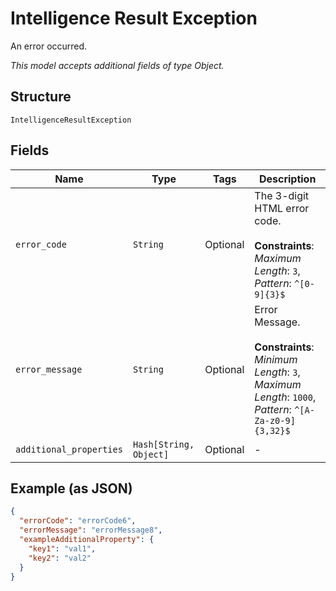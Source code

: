 
# Intelligence Result Exception

An error occurred.

*This model accepts additional fields of type Object.*

## Structure

`IntelligenceResultException`

## Fields

| Name | Type | Tags | Description |
|  --- | --- | --- | --- |
| `error_code` | `String` | Optional | The 3-digit HTML error code.<br><br>**Constraints**: *Maximum Length*: `3`, *Pattern*: `^[0-9]{3}$` |
| `error_message` | `String` | Optional | Error Message.<br><br>**Constraints**: *Minimum Length*: `3`, *Maximum Length*: `1000`, *Pattern*: `^[A-Za-z0-9]{3,32}$` |
| `additional_properties` | `Hash[String, Object]` | Optional | - |

## Example (as JSON)

```json
{
  "errorCode": "errorCode6",
  "errorMessage": "errorMessage8",
  "exampleAdditionalProperty": {
    "key1": "val1",
    "key2": "val2"
  }
}
```

